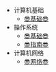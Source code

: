 * 计算机基础
    * [😎基础😎](computer-basics/README.md)
* 操作系统
    * [😎基础😎](operating-system/README.md)
    * [😎指南😎](operating-system/guide.md)
* 计算机网络
    * [😎网络😎](computer-network/README.md)